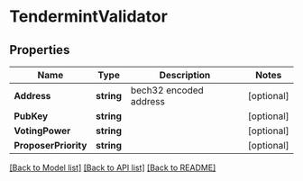 # TendermintValidator

## Properties

Name | Type | Description | Notes
------------ | ------------- | ------------- | -------------
**Address** | **string** | bech32 encoded address | [optional] 
**PubKey** | **string** |  | [optional] 
**VotingPower** | **string** |  | [optional] 
**ProposerPriority** | **string** |  | [optional] 

[[Back to Model list]](../README.md#documentation-for-models) [[Back to API list]](../README.md#documentation-for-api-endpoints) [[Back to README]](../README.md)


